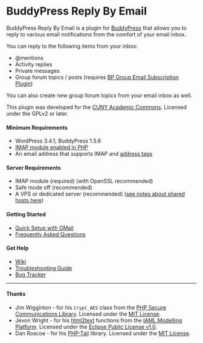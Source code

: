 # BuddyPress Reply By Email #

BuddyPress Reply By Email is a plugin for [BuddyPress](http://buddypress.org) that allows you to reply to various email notifications from the comfort of your email inbox.

You can reply to the following items from your inbox:

* @mentions
* Activity replies
* Private messages
* Group forum topics / posts (requires [BP Group Email Subscription Plugin](http://wordpress.org/extend/plugins/buddypress-group-email-subscription/))

You can also create new group forum topics from your email inbox as well.

This plugin was developed for the [CUNY Academic Commons](http://commons.gc.cuny.edu).  Licensed under the GPLv2 or later.

#### Minimum Requirements
* WordPress 3.4.1, BuddyPress 1.5.6
* [IMAP module enabled in PHP](https://github.com/r-a-y/bp-reply-by-email/wiki/Quick-Setup-with-GMail#wiki-server)
* An email address that supports IMAP and [address tags](https://en.wikipedia.org/wiki/Email_address#Address_tags)

#### Server Requirements
* IMAP module (required) (with OpenSSL recommended)
* Safe mode off (recommended)
* A VPS or dedicated server (recommended) ([see notes about shared hosts here](https://github.com/r-a-y/bp-reply-by-email/wiki/Quick-Setup-with-GMail#wiki-server))

#### Getting Started
* [Quick Setup with GMail](https://github.com/r-a-y/bp-reply-by-email/wiki/Quick-Setup-with-GMail)
* [Frequently Asked Questions](https://github.com/r-a-y/bp-reply-by-email/wiki/Frequently-Asked-Questions)

#### Get Help
* [Wiki](https://github.com/r-a-y/bp-reply-by-email/wiki/)
* [Troubleshooting Guide](https://github.com/r-a-y/bp-reply-by-email/wiki/Troubleshooting-Guide)
* [Bug Tracker](https://github.com/r-a-y/bp-reply-by-email/issues)

***

#### Thanks

* Jim Wigginton - for his `Crypt_AES` class from the [PHP Secure Communications Library](http://phpseclib.sourceforge.net/). Licensed under the [MIT License](http://www.opensource.org/licenses/mit-license.html).
* Jevon Wright - for his [html2text](https://code.google.com/p/iaml/source/browse/trunk/org.openiaml.model.runtime/src/include/html2text/html2text.php) functions from the [IAML Modelling Platform](http://openiaml.org/).  Licensed under the [Eclipse Public License v1.0](http://www.eclipse.org/legal/epl-v10.html).
* Dan Roscoe - for his [PHP-Tail](https://github.com/ruscoe/PHP-Tail) library. Licensed under the [MIT License](http://www.opensource.org/licenses/mit-license.html).